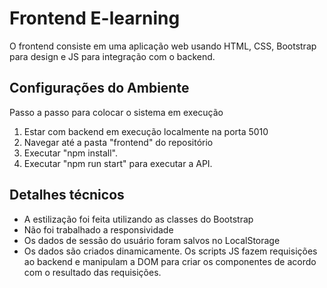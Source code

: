 # Frontend E-learning

O frontend consiste em uma aplicação web usando HTML, CSS, Bootstrap para design e JS para integração com o backend.

## Configurações do Ambiente
Passo a passo para colocar o sistema em execução
1) Estar com backend em execução localmente na porta 5010
2) Navegar até a pasta "frontend" do repositório
5) Executar "npm install".
6) Executar "npm run start" para executar a API.

## Detalhes técnicos
- A estilização foi feita utilizando as classes do Bootstrap
- Não foi trabalhado a responsividade
- Os dados de sessão do usuário foram salvos no LocalStorage
- Os dados são criados dinamicamente. Os scripts JS fazem requisições ao backend e manipulam a DOM para criar os componentes de acordo com o resultado das requisições.
